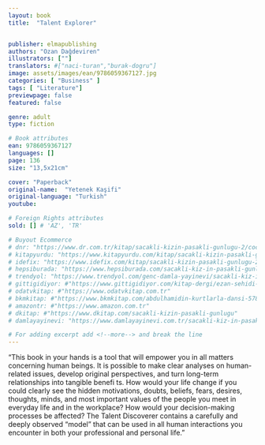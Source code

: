 ```yaml
---
layout: book
title:  "Talent Explorer"


publisher: elmapublishing
authors: "Ozan Dağdeviren"
illustrators: [""]
translators: #["naci-turan","burak-dogru"]
image: assets/images/ean/9786059367127.jpg
categories: [ "Business" ]
tags: [ "Literature"]
previewpage: false
featured: false

genre: adult
type: fiction

# Book attributes
ean: 9786059367127
languages: []
page: 136
size: "13,5x21cm"

cover: "Paperback"
original-name:  "Yetenek Kaşifi"
original-language: "Turkish"
youtube:

# Foreign Rights attributes
sold: [] # 'AZ', 'TR'

# Buyout Ecommerce
# dnr: "https://www.dr.com.tr/kitap/sacakli-kizin-pasakli-gunlugu-2/cocuk-ve-genclik/genclik-10-yas/roman-oyku/urunno=0001893059001"
# kitapyurdu: "https://www.kitapyurdu.com/kitap/sacakli-kizin-pasakli-gunlugu-2-/560122.html&filter_name=Sa%C3%A7akl%C4%B1+K%C4%B1z%27%C4%B1n+Pasakl%C4%B1+G%C3%BCnl%C3%BC%C4%9F%C3%BC+2"
# idefix: "https://www.idefix.com/kitap/sacakli-kizin-pasakli-gunlugu-2/cocuk-ve-genclik/genclik-10-yas/roman-oyku/urunno=0001893059001"
# hepsiburada: "https://www.hepsiburada.com/sacakli-kiz-in-pasakli-gunlugu-2-damla-yayinevi-p-HBV000012ER86"
# trendyol: "https://www.trendyol.com/genc-damla-yayinevi/sacakli-kiz-in-pasakli-gunlugu-2-p-54825777"
# gittigidiyor: #"https://www.gittigidiyor.com/kitap-dergi/ezan-sehidi-adnan-menderes_pdp_732728793"
# odatvkitap: #"https://www.odatvkitap.com.tr"
# bkmkitap: #"https://www.bkmkitap.com/abdulhamidin-kurtlarla-dansi-578226"
# amazontr: #"https://www.amazon.com.tr"
# dkitap: #"https://www.dkitap.com/sacakli-kizin-pasakli-gunlugu"
# damlayayinevi: "https://www.damlayayinevi.com.tr/sacakli-kiz-in-pasakli-gunlugu-2-bu-iste-bi-terslik-var"

# For adding excerpt add <!--more--> and break the line
---
```

“This book in your hands is a tool that will empower you in all matters concerning human beings.
It is possible to make clear analyses on human-related issues, develop original perspectives, and
turn long-term relationships into tangible benefi ts.
How would your life change if you could clearly
see the hidden motivations, doubts, beliefs, fears,
desires, thoughts, minds, and most important values of the people you meet in everyday life and in
the workplace? How would your decision-making
processes be affected?
The Talent Discoverer contains a carefully and
deeply observed “model” that can be used in all
human interactions you encounter in both your
professional and personal life.”
<!--more--> 

